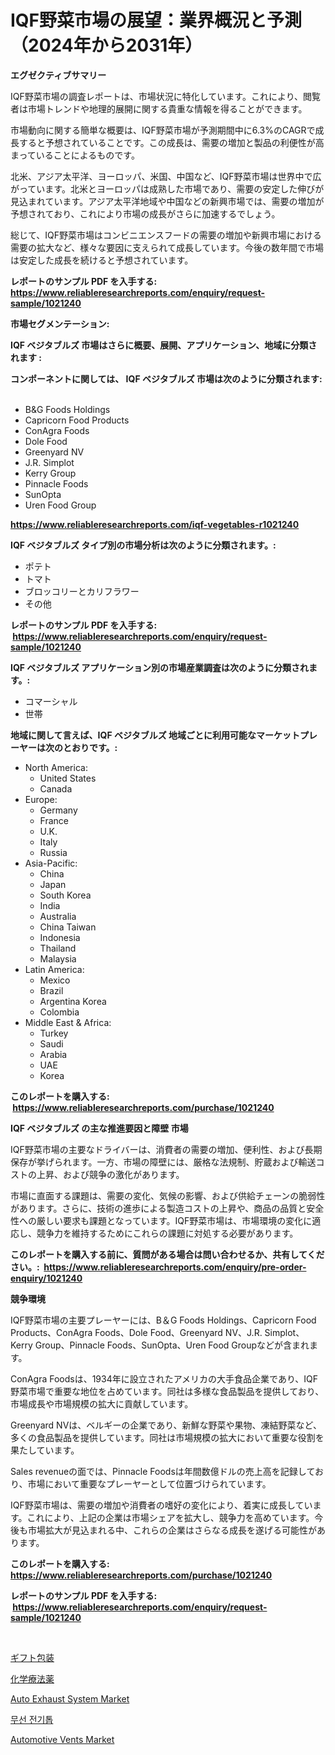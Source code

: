<p><h1>IQF野菜市場の展望：業界概況と予測（2024年から2031年）</h1></p><p><strong>エグゼクティブサマリー</strong></p>
<p><p>IQF野菜市場の調査レポートは、市場状況に特化しています。これにより、閲覧者は市場トレンドや地理的展開に関する貴重な情報を得ることができます。</p><p>市場動向に関する簡単な概要は、IQF野菜市場が予測期間中に6.3%のCAGRで成長すると予想されていることです。この成長は、需要の増加と製品の利便性が高まっていることによるものです。</p><p>北米、アジア太平洋、ヨーロッパ、米国、中国など、IQF野菜市場は世界中で広がっています。北米とヨーロッパは成熟した市場であり、需要の安定した伸びが見込まれています。アジア太平洋地域や中国などの新興市場では、需要の増加が予想されており、これにより市場の成長がさらに加速するでしょう。</p><p>総じて、IQF野菜市場はコンビニエンスフードの需要の増加や新興市場における需要の拡大など、様々な要因に支えられて成長しています。今後の数年間で市場は安定した成長を続けると予想されています。</p></p>
<p><strong>レポートのサンプル PDF を入手する: <a href="https://www.reliableresearchreports.com/enquiry/request-sample/1021240">https://www.reliableresearchreports.com/enquiry/request-sample/1021240</a></strong></p>
<p><strong>市場セグメンテーション:</strong></p>
<p><strong> IQF ベジタブルズ 市場はさらに概要、展開、アプリケーション、地域に分類されます :</strong></p>
<p><strong>コンポーネントに関しては、 IQF ベジタブルズ 市場は次のように分類されます: &nbsp;</strong></p>
<p><ul><li>B&G Foods Holdings</li><li>Capricorn Food Products</li><li>ConAgra Foods</li><li>Dole Food</li><li>Greenyard NV</li><li>J.R. Simplot</li><li>Kerry Group</li><li>Pinnacle Foods</li><li>SunOpta</li><li>Uren Food Group</li></ul></p>
<p><strong><a href="https://www.reliableresearchreports.com/iqf-vegetables-r1021240">https://www.reliableresearchreports.com/iqf-vegetables-r1021240</a></strong></p>
<p><strong> IQF ベジタブルズ タイプ別の市場分析は次のように分類されます。:</strong></p>
<p><ul><li>ポテト</li><li>トマト</li><li>ブロッコリーとカリフラワー</li><li>その他</li></ul></p>
<p><strong>レポートのサンプル PDF を入手する: &nbsp;<a href="https://www.reliableresearchreports.com/enquiry/request-sample/1021240">https://www.reliableresearchreports.com/enquiry/request-sample/1021240</a></strong></p>
<p><strong> IQF ベジタブルズ アプリケーション別の市場産業調査は次のように分類されます。:</strong></p>
<p><ul><li>コマーシャル</li><li>世帯</li></ul></p>
<p><strong>地域に関して言えば、IQF ベジタブルズ 地域ごとに利用可能なマーケットプレーヤーは次のとおりです。:</strong></p>
<p><ul>
    <li>
        North America:
        <ul>
            <li>United States</li>
            <li>Canada</li>
        </ul>
    </li>
    <li>
        Europe:
        <ul>
            <li>Germany</li>
            <li>France</li>
            <li>U.K.</li>
            <li>Italy</li>
            <li>Russia</li>
        </ul>
    </li>
    <li>
        Asia-Pacific:
        <ul>
            <li>China</li>
            <li>Japan</li>
            <li>South Korea</li>
            <li>India</li>
            <li>Australia</li>
            <li>China Taiwan</li>
            <li>Indonesia</li>
            <li>Thailand</li>
            <li>Malaysia</li>
        </ul>
    </li>
    <li>
        Latin America:
        <ul>
            <li>Mexico</li>
            <li>Brazil</li>
            <li>Argentina Korea</li>
            <li>Colombia</li>
        </ul>
    </li>
    <li>
        Middle East & Africa:
        <ul>
            <li>Turkey</li>
            <li>Saudi</li>
            <li>Arabia</li>
            <li>UAE</li>
            <li>Korea</li>
        </ul>
    </li>
    </ul></p>
<p><strong>このレポートを購入する: &nbsp;<a href="https://www.reliableresearchreports.com/purchase/1021240">https://www.reliableresearchreports.com/purchase/1021240</a></strong></p>
<p><strong>IQF ベジタブルズ の主な推進要因と障壁 市場</strong></p>
<p><p>IQF野菜市場の主要なドライバーは、消費者の需要の増加、便利性、および長期保存が挙げられます。一方、市場の障壁には、厳格な法規制、貯蔵および輸送コストの上昇、および競争の激化があります。</p><p>市場に直面する課題は、需要の変化、気候の影響、および供給チェーンの脆弱性があります。さらに、技術の進歩による製造コストの上昇や、商品の品質と安全性への厳しい要求も課題となっています。IQF野菜市場は、市場環境の変化に適応し、競争力を維持するためにこれらの課題に対処する必要があります。</p></p>
<p><strong>このレポートを購入する前に、質問がある場合は問い合わせるか、共有してください。:&nbsp; <a href="https://www.reliableresearchreports.com/enquiry/pre-order-enquiry/1021240">https://www.reliableresearchreports.com/enquiry/pre-order-enquiry/1021240</a></strong></p>
<p><strong>競争環境</strong></p>
<p><p>IQF野菜市場の主要プレーヤーには、B＆G Foods Holdings、Capricorn Food Products、ConAgra Foods、Dole Food、Greenyard NV、J.R. Simplot、Kerry Group、Pinnacle Foods、SunOpta、Uren Food Groupなどが含まれます。</p><p>ConAgra Foodsは、1934年に設立されたアメリカの大手食品企業であり、IQF野菜市場で重要な地位を占めています。同社は多様な食品製品を提供しており、市場成長や市場規模の拡大に貢献しています。</p><p>Greenyard NVは、ベルギーの企業であり、新鮮な野菜や果物、凍結野菜など、多くの食品製品を提供しています。同社は市場規模の拡大において重要な役割を果たしています。</p><p>Sales revenueの面では、Pinnacle Foodsは年間数億ドルの売上高を記録しており、市場において重要なプレーヤーとして位置づけられています。</p><p>IQF野菜市場は、需要の増加や消費者の嗜好の変化により、着実に成長しています。これにより、上記の企業は市場シェアを拡大し、競争力を高めています。今後も市場拡大が見込まれる中、これらの企業はさらなる成長を遂げる可能性があります。</p></p>
<p><strong>このレポートを購入する: &nbsp; <a href="https://www.reliableresearchreports.com/purchase/1021240">https://www.reliableresearchreports.com/purchase/1021240</a></strong></p>
<p><strong>レポートのサンプル PDF を入手する: &nbsp;<a href="https://www.reliableresearchreports.com/enquiry/request-sample/1021240">https://www.reliableresearchreports.com/enquiry/request-sample/1021240</a></strong><strong></strong></p>
<p>&nbsp;</p>
<p><p><a href="https://medium.com/@boydsmitham37/%E3%82%AE%E3%83%95%E3%83%88%E5%8C%85%E8%A3%85%E5%B8%82%E5%A0%B4-%E5%B8%82%E5%A0%B4cagr-%E5%B8%82%E5%A0%B4%E3%83%88%E3%83%AC%E3%83%B3%E3%83%89-%E6%88%90%E9%95%B7%E6%88%A6%E7%95%A5%E3%81%AB%E9%96%A2%E3%81%99%E3%82%8B%E6%83%85%E5%A0%B1-6dbae939e3e3">ギフト包装</a></p><p><a href="https://medium.com/@chellamarie1962/%E5%8C%96%E5%AD%A6%E7%99%82%E6%B3%95%E8%96%AC%E5%B8%82%E5%A0%B4%E3%81%AE%E6%B4%9E%E5%AF%9F-%E5%B8%82%E5%A0%B4%E5%8B%95%E5%90%91-%E6%88%90%E9%95%B7-%E4%BA%88%E6%B8%AC-2024%E5%B9%B4%E3%81%8B%E3%82%892031%E5%B9%B4%E3%81%BE%E3%81%A7-70bc1c02047c">化学療法薬</a></p><p><a href="https://www.linkedin.com/pulse/auto-exhaust-system-market-centers-aspects-growth-share-opportunity-b7kgc?trackingId=el69bdaL8RFaPqZr15CTLQ%3D%3D">Auto Exhaust System Market</a></p><p><a href="https://medium.com/@sweetums856856/%EB%AC%B4%EC%84%A0-%EC%A0%84%EA%B8%B0%ED%86%B1-%EC%8B%9C%EC%9E%A5-%EC%A7%80%ED%91%9C-%ED%95%B4%EC%84%9D-%EC%8B%9C%EC%9E%A5-%EC%A0%90%EC%9C%A0%EC%9C%A8-%ED%8A%B8%EB%A0%8C%EB%93%9C-%EB%B0%8F-%EC%84%B1%EC%9E%A5-%EC%96%91%EC%83%81-b2283f99ac23">무선 전기톱</a></p><p><a href="https://www.linkedin.com/pulse/automotive-vents-market-size-examines-its-scope-primary-focus-bd8pc?trackingId=AUXvINY%2FebLllBLYLRKQUQ%3D%3D">Automotive Vents Market</a></p></p>